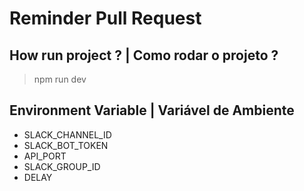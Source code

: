 # Reminder Pull Request

## How run project ? | Como rodar o projeto ?

> npm run dev

## Environment Variable | Variável de Ambiente

- SLACK_CHANNEL_ID
- SLACK_BOT_TOKEN
- API_PORT
- SLACK_GROUP_ID
- DELAY
